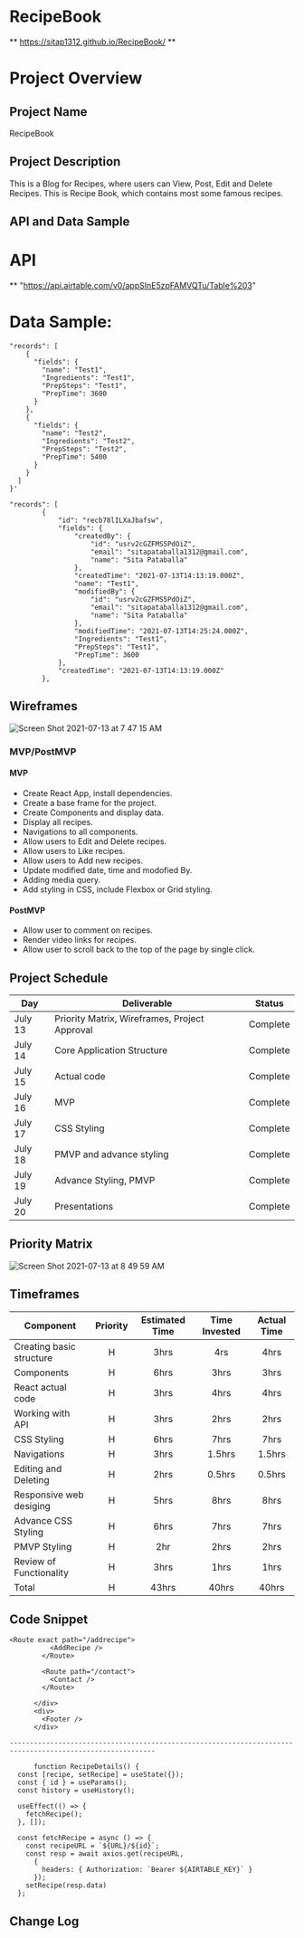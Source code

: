 # RecipeBook
** https://sitap1312.github.io/RecipeBook/ **

# Project Overview

## Project Name

RecipeBook

## Project Description
 
This is a Blog for Recipes, where users can View, Post, Edit and Delete Recipes. This is Recipe Book, which contains most some famous recipes.

## API and Data Sample

# API

** "https://api.airtable.com/v0/appSInE5zpFAMVQTu/Table%203"

# Data Sample: 
```
"records": [
    {
      "fields": {
        "name": "Test1",
        "Ingredients": "Test1",
        "PrepSteps": "Test1",
        "PrepTime": 3600
      }
    },
    {
      "fields": {
        "name": "Test2",
        "Ingredients": "Test2",
        "PrepSteps": "Test2",
        "PrepTime": 5400
      }
    }
  ]
}'

"records": [
        {
            "id": "recb78lILXaJbafsw",
            "fields": {
                "createdBy": {
                    "id": "usrv2cGZFMS5PdOiZ",
                    "email": "sitapataballa1312@gmail.com",
                    "name": "Sita Pataballa"
                },
                "createdTime": "2021-07-13T14:13:19.000Z",
                "name": "Test1",
                "modifiedBy": {
                    "id": "usrv2cGZFMS5PdOiZ",
                    "email": "sitapataballa1312@gmail.com",
                    "name": "Sita Pataballa"
                },
                "modifiedTime": "2021-07-13T14:25:24.000Z",
                "Ingredients": "Test1",
                "PrepSteps": "Test1",
                "PrepTime": 3600
            },
            "createdTime": "2021-07-13T14:13:19.000Z"
        },

```


## Wireframes

![Screen Shot 2021-07-13 at 7 47 15 AM](https://user-images.githubusercontent.com/85080279/125473070-fb21f69b-68ce-47df-846e-89a25183994b.png)

### MVP/PostMVP
  

#### MVP 

- Create React App, install dependencies. 
- Create a base frame for the project.
- Create Components and display data.
- Display all recipes.
- Navigations to all components.
- Allow users to Edit and Delete recipes.
- Allow users to Like recipes.
- Allow users to Add new recipes.
- Update modified date, time and modofied By.
- Adding media query.
- Add styling in CSS, include Flexbox or Grid styling.

#### PostMVP  

- Allow user to comment on recipes.
- Render video links for recipes.
- Allow user to scroll back to the top of the page by single click.

## Project Schedule

|  Day | Deliverable | Status
|---|---| ---|
|July 13| Priority Matrix, Wireframes, Project Approval | Complete
|July 14| Core Application Structure | Complete
|July 15| Actual code | Complete
|July 16| MVP  | Complete
|July 17| CSS Styling | Complete
|July 18| PMVP and advance styling  | Complete
|July 19| Advance Styling, PMVP| Complete
|July 20| Presentations | Complete

## Priority Matrix

![Screen Shot 2021-07-13 at 8 49 59 AM](https://user-images.githubusercontent.com/85080279/125484019-0e18f284-5363-4659-8a7b-4d07f215a34d.png)

## Timeframes

| Component | Priority | Estimated Time | Time Invested | Actual Time |
| --- | :---: |  :---: | :---: | :---: |
| Creating basic structure| H | 3hrs| 4rs | 4hrs |
| Components | H | 6hrs | 3hrs | 3hrs |
| React actual code | H | 3hrs | 4hrs | 4hrs |
| Working with API | H | 3hrs| 2hrs | 2hrs |
| CSS Styling | H | 6hrs | 7hrs | 7hrs |
| Navigations | H | 3hrs | 1.5hrs | 1.5hrs |
| Editing and Deleting | H | 2hrs | 0.5hrs | 0.5hrs |
| Responsive web desiging | H | 5hrs | 8hrs | 8hrs |
| Advance CSS Styling | H | 6hrs | 7hrs | 7hrs |
| PMVP Styling | H | 2hr | 2hrs | 2hrs |
| Review of Functionality | H | 3hrs | 1hrs | 1hrs |
| Total | H | 43hrs| 40hrs | 40hrs |

## Code Snippet

```
<Route exact path="/addrecipe">
          <AddRecipe />
        </Route>

        <Route path="/contact">
          <Contact />
        </Route>

      </div>
      <div>
        <Footer />
      </div>
      
----------------------------------------------------------------------------------------------------------
      
      function RecipeDetails() {
  const [recipe, setRecipe] = useState({});
  const { id } = useParams();
  const history = useHistory();
  
  useEffect(() => {
    fetchRecipe();
  }, []);

  const fetchRecipe = async () => {
    const recipeURL = `${URL}/${id}`;
    const resp = await axios.get(recipeURL,
      {
        headers: { Authorization: `Bearer ${AIRTABLE_KEY}` }
      });
    setRecipe(resp.data)
  };

```

## Change Log
 ```

 ```
